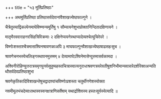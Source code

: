 +++
title = "५३ मूर्तिप्रतिष्ठाः"

+++
अथमूर्तिप्रतिष्ठा प्रतिष्ठासर्वदेवानांवैशाखज्येष्ठफाल्गुने ।

चैत्रेतुस्याद्विकल्पेनमाघेविष्ण्वन्यमूर्तिषु १ सौम्यायनेशुभाप्रोक्तानिन्दितादक्षिणायने ।

मातृभैरववाराहनरसिंहत्रिविक्रमाः २ दक्षिनेप्ययनेस्थाप्यादेव्यश्चेत्युचिरेपरे ।

विष्णोःशस्ताश्चैत्रमासाश्विनश्रावणकाअपि ३ माघफाल्गुनवैशाखज्येष्ठाषाढसहःसुच ।

श्रावणेचनभस्येचलिङ्गस्थापनमुत्तमम् ४ देव्यामाघेऽश्विनेमासेप्युत्तमासर्वकामदा ।

अश्विनीरोहिण्युत्तरात्रयमृगपुनर्वसुपुष्यहस्तचित्रास्वात्यनुराधाश्रवणत्रयरेवतीषुशनिभौमान्यवासरेदर्शरिक्तअन्यतिथौसर्वदेवप्रतिष्ठाशुभा

श्रवणेकृतिकादिविशाखन्तेषुचद्वादश्यांचविष्णोःप्रशस्ता चतुर्थीगणेशस्योक्ता

नवमीमूलभंचदेव्याःतथास्वस्वनक्षत्राणिसर्वेषाम् यथार्द्राशिवस्य हस्तःसूर्यस्येत्यादि ॥
